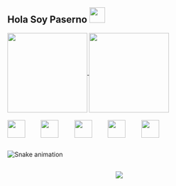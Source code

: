 ## Hola Soy Paserno  <img src="https://raw.githubusercontent.com/iampavangandhi/iampavangandhi/master/gifs/Hi.gif" width="35"/>



<!--![Anurag's GitHub stats](https://github-readme-stats.vercel.app/api?username=paserno&show_icons=true&theme=midnight-purple)-->

<a href="https://github.com/anuraghazra/github-readme-stats">
  <img align="center" height="180em" src="https://github-readme-stats.vercel.app/api?username=paserno&show_icons=true&theme=midnight-purple" />
</a>
<a href="https://github.com/anuraghazra/convoychat">
  <img align="center" height="180em" src="https://github-readme-stats.vercel.app/api/top-langs/?username=paserno&layout=compact&theme=midnight-purple" />
</a>

<div style="display: inline_block"><br>
 <!--<img align="center" alt="Rafa-Discord" src="https://img.shields.io/badge/Discord-7289DA?style=for-the-badge&logo=discord&logoColor=white" /> -->
  <img align="center" height"30" width="40" src="https://cdn.jsdelivr.net/gh/devicons/devicon/icons/nodejs/nodejs-plain.svg" />&nbsp;&nbsp;&nbsp;&nbsp;&nbsp;&nbsp;&nbsp;&nbsp;
  <img align="center" height"30" width="40" src="https://cdn.jsdelivr.net/gh/devicons/devicon/icons/mysql/mysql-original.svg" />&nbsp;&nbsp;&nbsp;&nbsp;&nbsp;&nbsp;&nbsp;&nbsp;
  <img align="center" height"30" width="40" src="https://cdn.jsdelivr.net/gh/devicons/devicon/icons/html5/html5-original-wordmark.svg" />&nbsp;&nbsp;&nbsp;&nbsp;&nbsp;&nbsp;&nbsp;&nbsp;
  <img align="center" height"30" width="40"src="https://cdn.jsdelivr.net/gh/devicons/devicon/icons/css3/css3-original-wordmark.svg" />&nbsp;&nbsp;&nbsp;&nbsp;&nbsp;&nbsp;&nbsp;&nbsp;
  <img align="center" height"30" width="40" src="https://cdn.jsdelivr.net/gh/devicons/devicon/icons/react/react-original.svg" />&nbsp;&nbsp;&nbsp;&nbsp;&nbsp;&nbsp;&nbsp;&nbsp;
  </div>

##

![Snake animation](https://github.com/paserno/paserno/blob/output/github-contribution-grid-snake.svg)
<div>
  
 ##
  
 <h3><p align="center">  </p><h3>
 <p align="center"><img align="center" src="https://profile-counter.glitch.me/paserno/count.svg" /></p>
  </div>
<!--
**Paserno/Paserno** is a ✨ _special_ ✨ repository because its `README.md` (this file) appears on your GitHub profile.

Here are some ideas to get you started:

- 🔭 I’m currently working on ...
- 🌱 I’m currently learning ...
- 👯 I’m looking to collaborate on ...
- 🤔 I’m looking for help with ...
- 💬 Ask me about ...
- 📫 How to reach me: ...
- 😄 Pronouns: ...
- ⚡ Fun fact: ...
